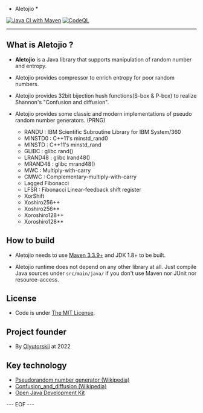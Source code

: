 * Aletojio *

[![Java CI with Maven](https://github.com/olyutorskii/Aletojio/actions/workflows/maven.yml/badge.svg)](https://github.com/olyutorskii/Aletojio/actions/workflows/maven.yml)
[![CodeQL](https://github.com/olyutorskii/Aletojio/actions/workflows/codeql-analysis.yml/badge.svg)](https://github.com/olyutorskii/Aletojio/actions/workflows/codeql-analysis.yml)

-----------------------------------------------------------------------

## What is Aletojio ? ##

* **Aletojio** is a Java library
that supports manipulation of random number and entropy.

* Aletojio provides compressor to enrich entropy for poor random numbers.

* Aletojio provides 32bit bijection hush functions(S-box & P-box)
 to realize Shannon's "Confusion and diffusion".

* Aletojio provides some classic and modern implementations of pseudo random number generators. (PRNG)

    * RANDU :   IBM Scientific Subroutine Library for IBM System/360
    * MINSTD0 : C++11's minstd_rand0
    * MINSTD :  C++11's minstd_rand
    * GLIBC :   glibc rand()
    * LRAND48 : glibc lrand48()
    * MRAND48 : glibc mrand48()
    * MWC : Multiply-with-carry
    * CMWC : Complementary-multiply-with-carry
    * Lagged Fibonacci
    * LFSR : Fibonacci Linear-feedback shift register
    * XorShift
    * Xoshiro256++
    * Xoshiro256**
    * Xoroshiro128++
    * Xoroshiro128**


## How to build ##

* Aletojio needs to use [Maven 3.3.9+](https://maven.apache.org/)
and JDK 1.8+ to be built.

* Aletojio runtime does not depend on any other library at all.
Just compile Java sources under `src/main/java/`
if you don't use Maven nor JUnit nor resource-access.


## License ##

* Code is under [The MIT License][MIT].


## Project founder ##

* By [Olyutorskii](https://github.com/olyutorskii) at 2022


## Key technology ##

- [Pseudorandom number generator (Wikipedia)](https://en.wikipedia.org/wiki/Pseudorandom_number_generator)
- [Confusion_and_diffusion (Wikipedia)](https://en.wikipedia.org/wiki/Confusion_and_diffusion)
- [Open Java Development Kit][JDK]


[MIT]: https://opensource.org/licenses/MIT
[JDK]: https://openjdk.java.net/


--- EOF ---
